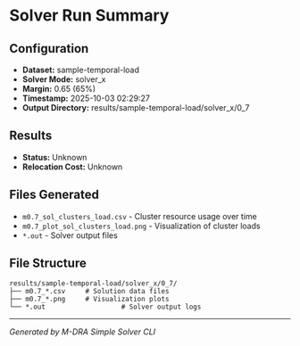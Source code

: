 # Solver Run Summary

## Configuration
- **Dataset:** sample-temporal-load
- **Solver Mode:** solver_x
- **Margin:** 0.65 (65%)
- **Timestamp:** 2025-10-03 02:29:27
- **Output Directory:** results/sample-temporal-load/solver_x/0_7

## Results
- **Status:** Unknown
- **Relocation Cost:** Unknown

## Files Generated
- `m0.7_sol_clusters_load.csv` - Cluster resource usage over time
- `m0.7_plot_sol_clusters_load.png` - Visualization of cluster loads
- `*.out` - Solver output files

## File Structure
```
results/sample-temporal-load/solver_x/0_7/
├── m0.7_*.csv     # Solution data files
├── m0.7_*.png     # Visualization plots
└── *.out                   # Solver output logs
```

---
*Generated by M-DRA Simple Solver CLI*
